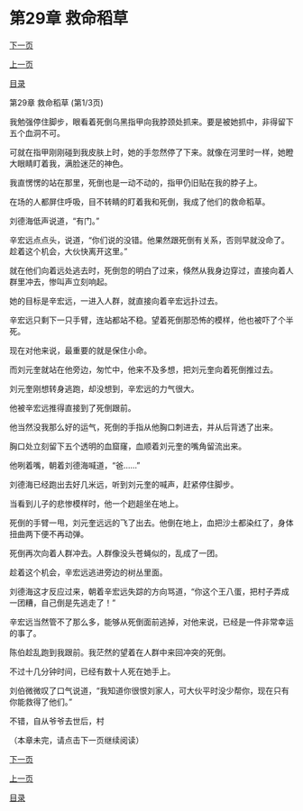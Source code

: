 <h1>第29章   救命稻草</h1>
            <div><p><a href="./85_%E7%AC%AC29%E7%AB%A0_%E6%95%91%E5%91%BD%E7%A8%BB%E8%8D%89.md">下一页</a></p><p><a href="./83_%E7%AC%AC28%E7%AB%A0_%E6%96%AD%E8%87%82.md">上一页</a></p><p><a href="../">目录</a></p></div>
            <div><p>第29章   救命稻草 (第1/3页)</p><p>我勉强停住脚步，眼看着死倒乌黑指甲向我脖颈处抓来。要是被她抓中，非得留下五个血洞不可。</p><p>可就在指甲刚刚碰到我皮肤上时，她的手忽然停了下来。就像在河里时一样，她瞪大眼睛盯着我，满脸迷茫的神色。</p><p>我直愣愣的站在那里，死倒也是一动不动的，指甲仍旧贴在我的脖子上。</p><p>在场的人都屏住呼吸，目不转睛的盯着我和死倒，我成了他们的救命稻草。</p><p>刘德海低声说道，“有门。”</p><p>辛宏远点点头，说道，“你们说的没错。他果然跟死倒有关系，否则早就没命了。趁着这个机会，大伙快离开这里。”</p><p>就在他们向着远处逃去时，死倒忽的明白了过来，倏然从我身边穿过，直接向着人群里冲去，惨叫声立刻响起。</p><p>她的目标是辛宏远，一进入人群，就直接向着辛宏远扑过去。</p><p>辛宏远只剩下一只手臂，连站都站不稳。望着死倒那恐怖的模样，他也被吓了个半死。</p><p>现在对他来说，最重要的就是保住小命。</p><p>而刘元奎就站在他旁边，匆忙中，他来不及多想，把刘元奎向着死倒推过去。</p><p>刘元奎刚想转身逃跑，却没想到，辛宏远的力气很大。</p><p>他被辛宏远推得直接到了死倒跟前。</p><p>他当然没我那么好的运气，死倒的手指从他胸口刺进去，并从后背透了出来。</p><p>胸口处立刻留下五个透明的血窟窿，血顺着刘元奎的嘴角留流出来。</p><p>他咧着嘴，朝着刘德海喊道，“爸……”</p><p>刘德海已经跑出去好几米远，听到刘元奎的喊声，赶紧停住脚步。</p><p>当看到儿子的悲惨模样时，他一个趔趄坐在地上。</p><p>死倒的手臂一甩，刘元奎远远的飞了出去。他倒在地上，血把沙土都染红了，身体扭曲两下便不再动弹。</p><p>死倒再次向着人群冲去。人群像没头苍蝇似的，乱成了一团。</p><p>趁着这个机会，辛宏远逃进旁边的树丛里面。</p><p>刘德海这才反应过来，朝着辛宏远失踪的方向骂道，“你这个王八蛋，把村子弄成一团糟，自己倒是先逃走了！”</p><p>辛宏远当然管不了那么多，能够从死倒面前逃掉，对他来说，已经是一件非常幸运的事了。</p><p>陈伯趁乱跑到我跟前。我茫然的望着在人群中来回冲突的死倒。</p><p>不过十几分钟时间，已经有数十人死在她手上。</p><p>刘伯微微叹了口气说道，“我知道你很恨刘家人，可大伙平时没少帮你，现在只有你能救得了他们。”</p><p>不错，自从爷爷去世后，村</p><p>（本章未完，请点击下一页继续阅读）</p></div>
            <div><p><a href="./85_%E7%AC%AC29%E7%AB%A0_%E6%95%91%E5%91%BD%E7%A8%BB%E8%8D%89.md">下一页</a></p><p><a href="./83_%E7%AC%AC28%E7%AB%A0_%E6%96%AD%E8%87%82.md">上一页</a></p><p><a href="../">目录</a></p></div>